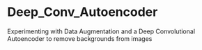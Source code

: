 # Deep_Conv_Autoencoder
Experimenting with Data Augmentation and a Deep Convolutional Autoencoder to remove backgrounds from images
